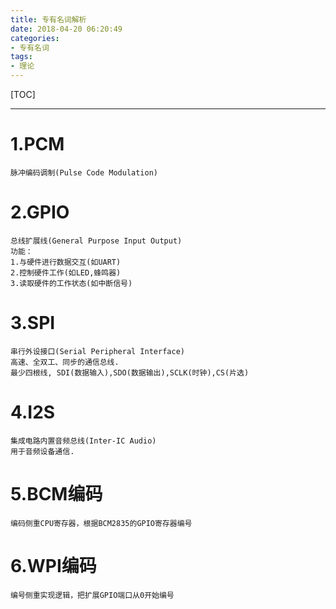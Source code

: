 ```yaml
---
title: 专有名词解析
date: 2018-04-20 06:20:49
categories:
- 专有名词
tags:
- 理论
---
```

[TOC]

---

# 1.PCM
    脉冲编码调制(Pulse Code Modulation)

# 2.GPIO
    总线扩展线(General Purpose Input Output)
    功能：
    1.与硬件进行数据交互(如UART)
    2.控制硬件工作(如LED,蜂鸣器)
    3.读取硬件的工作状态(如中断信号)

# 3.SPI
    串行外设接口(Serial Peripheral Interface)
    高速、全双工、同步的通信总线.
    最少四根线, SDI(数据输入),SDO(数据输出),SCLK(时钟),CS(片选)

# 4.I2S
    集成电路内置音频总线(Inter-IC Audio)
    用于音频设备通信.

# 5.BCM编码
    编码侧重CPU寄存器，根据BCM2835的GPIO寄存器编号

# 6.WPI编码
    编号侧重实现逻辑，把扩展GPIO端口从0开始编号